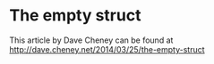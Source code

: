 # The empty struct

This article by Dave Cheney can be found at http://dave.cheney.net/2014/03/25/the-empty-struct
